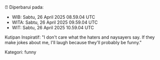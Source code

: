 ⏰ Diperbarui pada:
- WIB: Sabtu, 26 April 2025 08.59.04 UTC
- WITA: Sabtu, 26 April 2025 09.59.04 UTC
- WIT: Sabtu, 26 April 2025 10.59.04 UTC

Kutipan Inspiratif:
"I don't care what the haters and naysayers say. If they make jokes about me, I'll laugh because they'll probably be funny."


Kategori: funny

